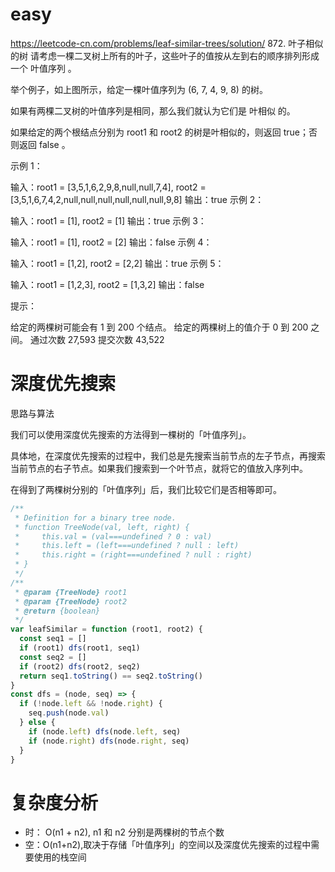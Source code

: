 # easy

https://leetcode-cn.com/problems/leaf-similar-trees/solution/ 872. 叶子相似的树
请考虑一棵二叉树上所有的叶子，这些叶子的值按从左到右的顺序排列形成一个 叶值序列 。

举个例子，如上图所示，给定一棵叶值序列为 (6, 7, 4, 9, 8) 的树。

如果有两棵二叉树的叶值序列是相同，那么我们就认为它们是 叶相似 的。

如果给定的两个根结点分别为 root1 和 root2 的树是叶相似的，则返回 true；否则返回 false 。

示例 1：

输入：root1 = [3,5,1,6,2,9,8,null,null,7,4], root2 = [3,5,1,6,7,4,2,null,null,null,null,null,null,9,8]
输出：true
示例 2：

输入：root1 = [1], root2 = [1]
输出：true
示例 3：

输入：root1 = [1], root2 = [2]
输出：false
示例 4：

输入：root1 = [1,2], root2 = [2,2]
输出：true
示例 5：

输入：root1 = [1,2,3], root2 = [1,3,2]
输出：false

提示：

给定的两棵树可能会有 1 到 200 个结点。
给定的两棵树上的值介于 0 到 200 之间。
通过次数 27,593 提交次数 43,522

# 深度优先搜索

思路与算法

我们可以使用深度优先搜索的方法得到一棵树的「叶值序列」。

具体地，在深度优先搜索的过程中，我们总是先搜索当前节点的左子节点，再搜索当前节点的右子节点。如果我们搜索到一个叶节点，就将它的值放入序列中。

在得到了两棵树分别的「叶值序列」后，我们比较它们是否相等即可。

```js
/**
 * Definition for a binary tree node.
 * function TreeNode(val, left, right) {
 *     this.val = (val===undefined ? 0 : val)
 *     this.left = (left===undefined ? null : left)
 *     this.right = (right===undefined ? null : right)
 * }
 */
/**
 * @param {TreeNode} root1
 * @param {TreeNode} root2
 * @return {boolean}
 */
var leafSimilar = function (root1, root2) {
  const seq1 = []
  if (root1) dfs(root1, seq1)
  const seq2 = []
  if (root2) dfs(root2, seq2)
  return seq1.toString() == seq2.toString()
}
const dfs = (node, seq) => {
  if (!node.left && !node.right) {
    seq.push(node.val)
  } else {
    if (node.left) dfs(node.left, seq)
    if (node.right) dfs(node.right, seq)
  }
}
```

# 复杂度分析

- 时： O(n1 + n2), n1 和 n2 分别是两棵树的节点个数
- 空：O(n1+n2),取决于存储「叶值序列」的空间以及深度优先搜索的过程中需要使用的栈空间
